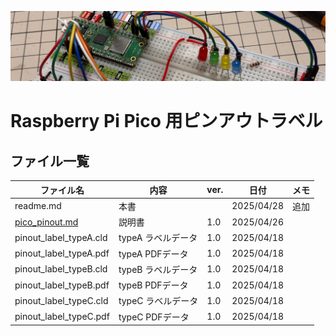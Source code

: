 ![alt text](image/image01.jpg)

# Raspberry Pi Pico 用ピンアウトラベル

## ファイル一覧

| ファイル名   | 内容               |ver. | 日付 | メモ   |
| ------------ | ------------------|- | ---- | ------ |
| readme.md    | 本書               | | 2025/04/28  | 追加 |
| [pico_pinout.md](pico_pinout.md) | 説明書 |1.0| 2025/04/26  |  |
| pinout_label_typeA.cld  | typeA ラベルデータ |1.0| 2025/04/18  | |
| pinout_label_typeA.pdf  | typeA PDFデータ |1.0| 2025/04/18| |
| pinout_label_typeB.cld  | typeB ラベルデータ |1.0| 2025/04/18 | |
| pinout_label_typeB.pdf  | typeB PDFデータ |1.0| 2025/04/18 | |
| pinout_label_typeC.cld  | typeC ラベルデータ |1.0| 2025/04/18 | |
| pinout_label_typeC.pdf  | typeC PDFデータ |1.0| 2025/04/18 | |
